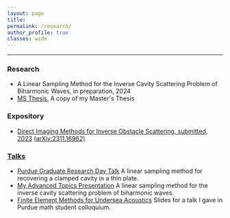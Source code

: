 ```yaml
---
layout: page
title: 
permalink: /research/
author_profile: true
classes: wide
---
```

---

<h3>Research</h3>


* A Linear Sampling Method for the Inverse Cavity Scattering Problem of Biharmonic Waves, in preparation, 2024
* <a href="https://obiorag.github.io/files/Finite element modeling of underwater acoustic environments and d.pdf" target="_blank">MS Thesis.</a> A copy of my Master's Thesis
<h3>Expository</h3>

* <a href="https://obiorag.github.io/files/Direct_Imaging_Methods-2.pdf" target="_blank">Direct Imaging Methods for Inverse Obstacle Scattering, submitted, 2023</a> <a href="https://arxiv.org/abs/2311.16962" target="_blank">(arXiv:2311.16962) 

<h3>Talks</h3>

* <a href="https://obiorag.github.io/files/LSM_Slides.pdf" target="_blank">Purdue Graduate Research Day Talk</a> A linear sampling method for recovering a clamped cavity in a thin plate.
* <a href="https://obiorag.github.io/files/A linear sampling method for the inverse cavity scattering problem of biharmonic waves - My Advanced Topics Presentation.pdf" target="_blank">My Advanced Topics Presentation</a> A linear sampling method for the inverse cavity scattering problem of biharmonic waves.
* <a href="https://obiorag.github.io/files/FEM_Undersea_Acoustics.pdf" target="_blank">Finite Element Methods for Undersea Acoustics</a> Slides for a talk I gave in Purdue math student colloquium.






